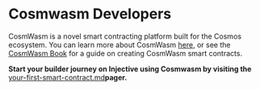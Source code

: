 # Cosmwasm Developers

CosmWasm is a novel smart contracting platform built for the Cosmos ecosystem. You can learn more about CosmWasm [here](https://docs.cosmwasm.com/docs/), or see the [CosmWasm Book](https://book.cosmwasm.com/index.html) for a guide on creating CosmWasm smart contracts.

**Start your builder journey on Injective using Cosmwasm by visiting the** [your-first-smart-contract.md](your-first-smart-contract.md "mention")**pager.**&#x20;
